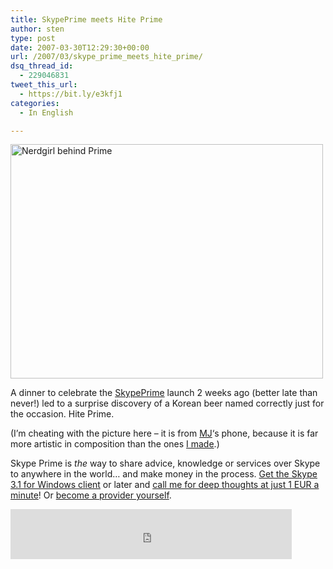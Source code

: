 ```yaml
---
title: SkypePrime meets Hite Prime
author: sten
type: post
date: 2007-03-30T12:29:30+00:00
url: /2007/03/skype_prime_meets_hite_prime/
dsq_thread_id:
  - 229046831
tweet_this_url:
  - https://bit.ly/e3kfj1
categories:
  - In English

---
```

[<img src="http://photos1.blogger.com/x/blogger2/1891/597265287366719/1600/z/680054/image-upload-12-720099.jpg" width="500" height="375" alt="Nerdgirl behind Prime" />][1]
  
A dinner to celebrate the [SkypePrime][2] launch 2 weeks ago (better late than never!) led to a surprise discovery of a Korean beer named correctly just for the occasion. Hite Prime.
  
(I&#8217;m cheating with the picture here &#8211; it is from [MJ][3]&#8216;s phone, because it is far more artistic in composition than the ones [I made][4].)
  
Skype Prime is _the_ way to share advice, knowledge or services over Skype to anywhere in the world&#8230; and make money in the process. [Get the Skype 3.1 for Windows client][5] or later and [call me for deep thoughts at just 1 EUR a minute][6]! Or [become a provider yourself][7].

<iframe src="http://www.facebook.com/plugins/like.php?href=http%3A%2F%2Fsten.tamkivi.com%2F2007%2F03%2Fskype_prime_meets_hite_prime%2F&layout=standard&show_faces=true&width=450&action=like&colorscheme=light&height=80" scrolling="no" frameborder="0" style="border:none; overflow:hidden; width:450px; height:80px;" allowTransparency="true"></iframe>

 [1]: http://wagshy731.blogspot.com/ "MJ"
 [2]: http://www.skype.com/help/guides/skypeprime/
 [3]: http://wagshy731.blogspot.com/
 [4]: http://flickr.com/photos/seikatsu
 [5]: http://www.skype.com/intl/et/download/skype/windows/
 [6]: skype:sten?call
 [7]: http://www.skype.com/help/guides/skypeprime_create/